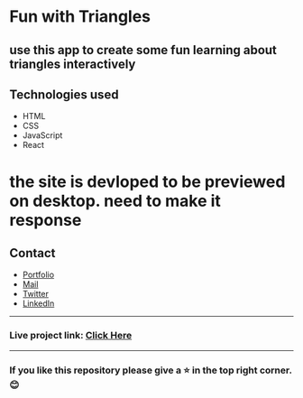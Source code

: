 # Fun with Triangles
use this app to create some fun learning about triangles interactively
---
## Technologies used
- HTML
- CSS
- JavaScript
- React

# the site is devloped to be previewed on desktop. need to make it response

## Contact

- [Portfolio](https://saikiran-gonugunta.netlify.app "saikiran's Portfolio")
- <a href="mailto: skiran252@gmail.com">Mail</a>
- [Twitter](https://twitter.com/skiran252 "saikiran's Twitter")
- [LinkedIn](https://linkedin.com/in/saikiran-gonugunta "saikiran's LinkedIn")

---
### Live project link: [Click Here](https://skiran252-mark12.netlify.app "Fun with triangles")

---

### If you like this repository please give a ⭐ in the top right corner. 😊
